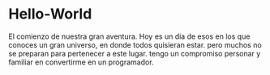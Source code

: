 # Hello-World
El comienzo de nuestra gran aventura.
Hoy es un dia de esos en los que conoces un gran universo, en donde todos quisieran estar.
pero muchos no se preparan para pertenecer a este lugar. 
tengo un compromiso personar y familiar en convertirme en un programador.
